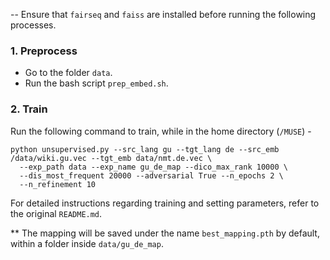 -- Ensure that `fairseq` and `faiss` are installed before running the following processes.  

### 1. Preprocess
- Go to the folder `data`.
- Run the bash script `prep_embed.sh`.

### 2. Train  
Run the following command to train, while in the home directory (`/MUSE`) -  
```
python unsupervised.py --src_lang gu --tgt_lang de --src_emb /data/wiki.gu.vec --tgt_emb data/nmt.de.vec \
  --exp_path data --exp_name gu_de_map --dico_max_rank 10000 \
  --dis_most_frequent 20000 --adversarial True --n_epochs 2 \
  --n_refinement 10
```

For detailed instructions regarding training and setting parameters, refer to the original `README.md`.

** The mapping will be saved under the name `best_mapping.pth` by default, within a folder inside `data/gu_de_map`.
